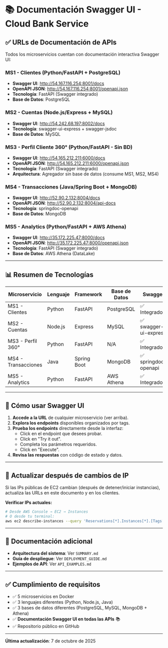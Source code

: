 # 📚 Documentación Swagger UI - Cloud Bank Service

## ✅ URLs de Documentación de APIs

Todos los microservicios cuentan con documentación interactiva Swagger UI:

### **MS1 - Clientes (Python/FastAPI + PostgreSQL)**
- **Swagger UI**: http://54.167.116.254:8001/docs
- **OpenAPI JSON**: http://54.167.116.254:8001/openapi.json
- **Tecnología**: FastAPI (Swagger integrado)
- **Base de Datos**: PostgreSQL

### **MS2 - Cuentas (Node.js/Express + MySQL)**
- **Swagger UI**: http://54.242.68.197:8002/docs
- **Tecnología**: swagger-ui-express + swagger-jsdoc
- **Base de Datos**: MySQL

### **MS3 - Perfil Cliente 360° (Python/FastAPI - Sin BD)**
- **Swagger UI**: http://54.165.212.211:6000/docs
- **OpenAPI JSON**: http://54.165.212.211:6000/openapi.json
- **Tecnología**: FastAPI (Swagger integrado)
- **Arquitectura**: Agregador sin base de datos (consume MS1, MS2, MS4)

### **MS4 - Transacciones (Java/Spring Boot + MongoDB)**
- **Swagger UI**: http://52.90.2.132:8004/docs
- **OpenAPI JSON**: http://52.90.2.132:8004/api-docs
- **Tecnología**: springdoc-openapi
- **Base de Datos**: MongoDB

### **MS5 - Analytics (Python/FastAPI + AWS Athena)**
- **Swagger UI**: http://35.172.225.47:8000/docs
- **OpenAPI JSON**: http://35.172.225.47:8000/openapi.json
- **Tecnología**: FastAPI (Swagger integrado)
- **Base de Datos**: AWS Athena (DataLake)

---

## 📊 **Resumen de Tecnologías**

| Microservicio | Lenguaje | Framework | Base de Datos | Swagger |
|---------------|----------|-----------|---------------|---------|
| MS1 - Clientes | Python | FastAPI | PostgreSQL | ✅ Integrado |
| MS2 - Cuentas | Node.js | Express | MySQL | ✅ swagger-ui-express |
| MS3 - Perfil 360° | Python | FastAPI | N/A | ✅ Integrado |
| MS4 - Transacciones | Java | Spring Boot | MongoDB | ✅ springdoc-openapi |
| MS5 - Analytics | Python | FastAPI | AWS Athena | ✅ Integrado |

---

## 🚀 **Cómo usar Swagger UI**

1. **Accede a la URL** de cualquier microservicio (ver arriba).
2. **Explora los endpoints** disponibles organizados por tags.
3. **Prueba los endpoints** directamente desde la interfaz:
   - Click en el endpoint que desees probar.
   - Click en "Try it out".
   - Completa los parámetros requeridos.
   - Click en "Execute".
4. **Revisa las respuestas** con código de estado y datos.

---

## 🔧 **Actualizar después de cambios de IP**

Si las IPs públicas de EC2 cambian (después de detener/iniciar instancias), actualiza las URLs en este documento y en los clientes.

**Verificar IPs actuales:**
```bash
# Desde AWS Console → EC2 → Instances
# O desde tu terminal:
aws ec2 describe-instances --query 'Reservations[*].Instances[*].[Tags[?Key==`Name`].Value|[0],PublicIpAddress]' --output table
```

---

## 📖 **Documentación adicional**

- **Arquitectura del sistema**: Ver `SUMMARY.md`
- **Guía de despliegue**: Ver `DEPLOYMENT_GUIDE.md`
- **Ejemplos de API**: Ver `API_EXAMPLES.md`

---

## ✅ **Cumplimiento de requisitos**

- ✅ 5 microservicios en Docker
- ✅ 3 lenguajes diferentes (Python, Node.js, Java)
- ✅ 3 bases de datos diferentes (PostgreSQL, MySQL, MongoDB + Athena)
- ✅ **Documentación Swagger UI en todas las APIs** 📚
- ✅ Repositorio público en GitHub

---

**Última actualización**: 7 de octubre de 2025
